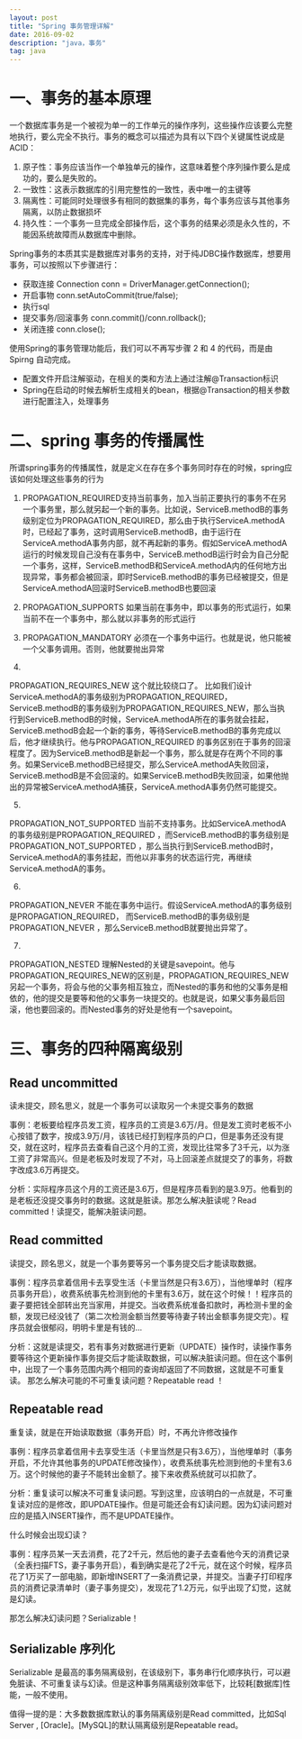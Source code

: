 ```yaml
---
layout: post
title: "Spring 事务管理详解"
date: 2016-09-02
description: "java，事务"
tag: java
--- 
```


# 一、事务的基本原理

一个数据库事务是一个被视为单一的工作单元的操作序列，这些操作应该要么完整地执行，要么完全不执行。事务的概念可以描述为具有以下四个关键属性说成是ACID：

1. 原子性：事务应该当作一个单独单元的操作，这意味着整个序列操作要么是成功的，要么是失败的。
2. 一致性：这表示数据库的引用完整性的一致性，表中唯一的主键等
3. 隔离性：可能同时处理很多有相同的数据集的事务，每个事务应该与其他事务隔离，以防止数据损坏
4. 持久性：一个事务一旦完成全部操作后，这个事务的结果必须是永久性的，不能因系统故障而从数据库中删除。

Spring事务的本质其实是数据库对事务的支持，对于纯JDBC操作数据库，想要用事务，可以按照以下步骤进行：

- 获取连接 Connection conn = DriverManager.getConnection();
- 开启事物 conn.setAutoCommit(true/false);
- 执行sql
- 提交事务/回滚事务 conn.commit()/conn.rollback();
- 关闭连接 conn.close();

使用Spring的事务管理功能后，我们可以不再写步骤 2 和 4 的代码，而是由Spirng 自动完成。

- 配置文件开启注解驱动，在相关的类和方法上通过注解@Transaction标识
- Spring在启动的时候去解析生成相关的bean，根据@Transaction的相关参数进行配置注入，处理事务

# 二、spring 事务的传播属性

所谓spring事务的传播属性，就是定义在存在多个事务同时存在的时候，spring应该如何处理这些事务的行为

1. PROPAGATION_REQUIRED支持当前事务，加入当前正要执行的事务不在另一个事务里，那么就另起一个新的事务。比如说，ServiceB.methodB的事务级别定位为PROPAGATION_REQUIRED，那么由于执行ServiceA.methodA时，已经起了事务，这时调用ServiceB.methodB，由于运行在ServiceA.methodA事务内部，就不再起新的事务。假如ServiceA.methodA运行的时候发现自己没有在事务中，ServiceB.methodB运行时会为自己分配一个事务，这样，ServiceB.methodB和ServiceA.methodA内的任何地方出现异常，事务都会被回滚，即时ServiceB.methodB的事务已经被提交，但是ServiceA.methodA回滚时ServiceB.methodB也要回滚
2. PROPAGATION_SUPPORTS 如果当前在事务中，即以事务的形式运行，如果当前不在一个事务中，那么就以非事务的形式运行

3. PROPAGATION_MANDATORY  必须在一个事务中运行。也就是说，他只能被一个父事务调用。否则，他就要抛出异常
4. 
PROPAGATION_REQUIRES_NEW 这个就比较绕口了。 比如我们设计ServiceA.methodA的事务级别为PROPAGATION_REQUIRED，ServiceB.methodB的事务级别为PROPAGATION_REQUIRES_NEW，那么当执行到ServiceB.methodB的时候，ServiceA.methodA所在的事务就会挂起，ServiceB.methodB会起一个新的事务，等待ServiceB.methodB的事务完成以后，他才继续执行。他与PROPAGATION_REQUIRED 的事务区别在于事务的回滚程度了。因为ServiceB.methodB是新起一个事务，那么就是存在两个不同的事务。如果ServiceB.methodB已经提交，那么ServiceA.methodA失败回滚，ServiceB.methodB是不会回滚的。如果ServiceB.methodB失败回滚，如果他抛出的异常被ServiceA.methodA捕获，ServiceA.methodA事务仍然可能提交。

5. 
PROPAGATION_NOT_SUPPORTED 当前不支持事务。比如ServiceA.methodA的事务级别是PROPAGATION_REQUIRED ，而ServiceB.methodB的事务级别是PROPAGATION_NOT_SUPPORTED ，那么当执行到ServiceB.methodB时，ServiceA.methodA的事务挂起，而他以非事务的状态运行完，再继续ServiceA.methodA的事务。

6. 
PROPAGATION_NEVER 不能在事务中运行。假设ServiceA.methodA的事务级别是PROPAGATION_REQUIRED， 而ServiceB.methodB的事务级别是PROPAGATION_NEVER ，那么ServiceB.methodB就要抛出异常了。

7. 
PROPAGATION_NESTED 理解Nested的关键是savepoint。他与PROPAGATION_REQUIRES_NEW的区别是，PROPAGATION_REQUIRES_NEW另起一个事务，将会与他的父事务相互独立，而Nested的事务和他的父事务是相依的，他的提交是要等和他的父事务一块提交的。也就是说，如果父事务最后回滚，他也要回滚的。而Nested事务的好处是他有一个savepoint。

# 三、事务的四种隔离级别

## Read uncommitted

读未提交，顾名思义，就是一个事务可以读取另一个未提交事务的数据

事例：老板要给程序员发工资，程序员的工资是3.6万/月。但是发工资时老板不小心按错了数字，按成3.9万/月，该钱已经打到程序员的户口，但是事务还没有提交，就在这时，程序员去查看自己这个月的工资，发现比往常多了3千元，以为涨工资了非常高兴。但是老板及时发现了不对，马上回滚差点就提交了的事务，将数字改成3.6万再提交。

分析：实际程序员这个月的工资还是3.6万，但是程序员看到的是3.9万。他看到的是老板还没提交事务时的数据。这就是脏读。那怎么解决脏读呢？Read committed！读提交，能解决脏读问题。

## Read committed

读提交，顾名思义，就是一个事务要等另一个事务提交后才能读取数据。

事例：程序员拿着信用卡去享受生活（卡里当然是只有3.6万），当他埋单时（程序员事务开启），收费系统事先检测到他的卡里有3.6万，就在这个时候！！程序员的妻子要把钱全部转出充当家用，并提交。当收费系统准备扣款时，再检测卡里的金额，发现已经没钱了（第二次检测金额当然要等待妻子转出金额事务提交完）。程序员就会很郁闷，明明卡里是有钱的…

分析：这就是读提交，若有事务对数据进行更新（UPDATE）操作时，读操作事务要等待这个更新操作事务提交后才能读取数据，可以解决脏读问题。但在这个事例中，出现了一个事务范围内两个相同的查询却返回了不同数据，这就是不可重复读。
那怎么解决可能的不可重复读问题？Repeatable read ！

## Repeatable read

重复读，就是在开始读取数据（事务开启）时，不再允许修改操作

事例：程序员拿着信用卡去享受生活（卡里当然是只有3.6万），当他埋单时（事务开启，不允许其他事务的UPDATE修改操作），收费系统事先检测到他的卡里有3.6万。这个时候他的妻子不能转出金额了。接下来收费系统就可以扣款了。

分析：重复读可以解决不可重复读问题。写到这里，应该明白的一点就是，不可重复读对应的是修改，即UPDATE操作。但是可能还会有幻读问题。因为幻读问题对应的是插入INSERT操作，而不是UPDATE操作。

什么时候会出现幻读？

事例：程序员某一天去消费，花了2千元，然后他的妻子去查看他今天的消费记录（全表扫描FTS，妻子事务开启），看到确实是花了2千元，就在这个时候，程序员花了1万买了一部电脑，即新增INSERT了一条消费记录，并提交。当妻子打印程序员的消费记录清单时（妻子事务提交），发现花了1.2万元，似乎出现了幻觉，这就是幻读。

那怎么解决幻读问题？Serializable！

## Serializable 序列化

Serializable 是最高的事务隔离级别，在该级别下，事务串行化顺序执行，可以避免脏读、不可重复读与幻读。但是这种事务隔离级别效率低下，比较耗[数据库]性能，一般不使用。

值得一提的是：大多数数据库默认的事务隔离级别是Read committed，比如Sql Server , [Oracle]。[MySQL]的默认隔离级别是Repeatable read。